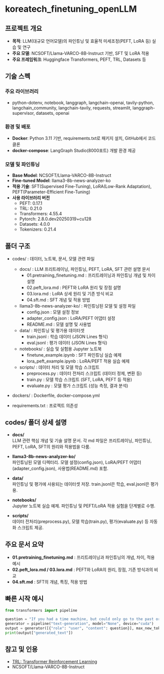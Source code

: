 # koreatech_finetuning_openLLM

## 프로젝트 개요
- **목적**: LLM(대규모 언어모델)의 파인튜닝 및 효율적 미세조정(PEFT, LoRA 등) 실습 및 연구
- **주요 모델**: NCSOFT/Llama-VARCO-8B-Instruct 기반, SFT 및 LoRA 적용
- **주요 프레임워크**: Huggingface Transformers, PEFT, TRL, Datasets 등

## 기술 스펙

### 주요 라이브러리
- python-dotenv, notebook, langgraph, langchain-openai, tavily-python, langchain_community, langchain-tavily, requests, streamlit, langgraph-supervisor, datasets, openai

### 환경 및 배포
- **Docker**: Python 3.11 기반, requirements.txt로 패키지 설치, GitHub에서 코드 클론
- **docker-compose**: LangGraph Studio(8000포트) 개발 환경 제공

### 모델 및 파인튜닝
- **Base Model**: NCSOFT/Llama-VARCO-8B-Instruct
- **Fine-tuned Model**: llama3-8b-news-analyzer-ko
- **적용 기술**: SFT(Supervised Fine-Tuning), LoRA(Low-Rank Adaptation), PEFT(Parameter-Efficient Fine-Tuning)
- **사용 라이브러리 버전**
	- PEFT: 0.17.1
	- TRL: 0.21.0
	- Transformers: 4.55.4
	- Pytorch: 2.8.0.dev20250319+cu128
	- Datasets: 4.0.0
	- Tokenizers: 0.21.4

## 폴더 구조
- codes/ : 데이터, 노트북, 문서, 모델 관련 파일
	- docs/ : LLM 프리트레이닝, 파인튜닝, PEFT, LoRA, SFT 관련 설명 문서
		- 01.pretraining_finetuning.md : 프리트레이닝과 파인튜닝 개념 및 차이 설명
		- 02.peft_lora.md : PEFT와 LoRA 원리 및 장점 설명
		- 03.lora.md : LoRA 상세 원리 및 기존 방식 비교
		- 04.sft.md : SFT 개념 및 적용 방법
	- llama3-8b-news-analyzer-ko/ : 파인튜닝된 모델 및 설정 파일
		- config.json : 모델 설정 정보
		- adapter_config.json : LoRA/PEFT 어댑터 설정
		- README.md : 모델 설명 및 사용법
	- data/ : 파인튜닝 및 평가용 데이터셋
		- train.jsonl : 학습 데이터 (JSON Lines 형식)
		- eval.jsonl : 평가 데이터 (JSON Lines 형식)
	- notebooks/ : 실습 및 실험용 Jupyter 노트북
		- finetune_example.ipynb : SFT 파인튜닝 실습 예제
		- lora_peft_example.ipynb : LoRA/PEFT 적용 실습 예제
	- scripts/ : 데이터 처리 및 모델 학습 스크립트
		- preprocess.py : 데이터 전처리 스크립트 (데이터 정제, 변환 등)
		- train.py : 모델 학습 스크립트 (SFT, LoRA, PEFT 등 적용)
		- evaluate.py : 모델 평가 스크립트 (성능 측정, 결과 분석)

- dockers/ : Dockerfile, docker-compose.yml
- requirements.txt : 프로젝트 의존성

## codes/ 폴더 상세 설명

- **docs/**  
	LLM 관련 핵심 개념 및 기술 설명 문서. 각 md 파일은 프리트레이닝, 파인튜닝, PEFT, LoRA, SFT의 원리와 적용법을 다룸.

- **llama3-8b-news-analyzer-ko/**  
	파인튜닝된 모델 디렉터리. 모델 설정(config.json), LoRA/PEFT 어댑터(adapter_config.json), 사용법(README.md) 포함.

- **data/**  
	파인튜닝 및 평가에 사용되는 데이터셋 저장. train.jsonl은 학습, eval.jsonl은 평가용.

- **notebooks/**  
	Jupyter 노트북 실습 예제. 파인튜닝 및 PEFT/LoRA 적용 실험을 단계별로 수행.

- **scripts/**  
	데이터 전처리(preprocess.py), 모델 학습(train.py), 평가(evaluate.py) 등 자동화 스크립트 제공.

## 주요 문서 요약
- **01.pretraining_finetuning.md** : 프리트레이닝과 파인튜닝의 개념, 차이, 적용 예시
- **02.peft_lora.md / 03.lora.md** : PEFT와 LoRA의 원리, 장점, 기존 방식과의 비교
- **04.sft.md** : SFT의 개념, 특징, 적용 방법

## 빠른 시작 예시
```python
from transformers import pipeline

question = "If you had a time machine, but could only go to the past or the future once and never return, which would you choose and why?"
generator = pipeline("text-generation", model="None", device="cuda")
output = generator([{"role": "user", "content": question}], max_new_tokens=128, return_full_text=False)[0]
print(output["generated_text"])
```

## 참고 및 인용
- [TRL: Transformer Reinforcement Learning](https://github.com/huggingface/trl)
- NCSOFT/Llama-VARCO-8B-Instruct
